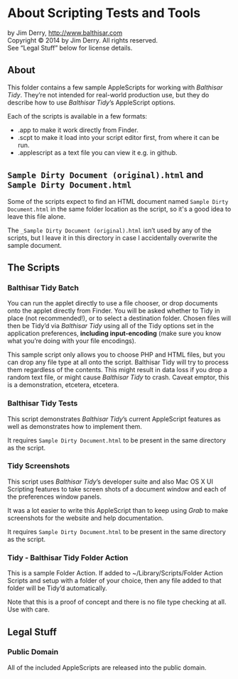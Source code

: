 ﻿About Scripting Tests and Tools
===============================

by Jim Derry, <http://www.balthisar.com>  
Copyright © 2014 by Jim Derry. All rights reserved.  
See “Legal Stuff” below for license details.  


About
-----

This folder contains a few sample AppleScripts for working with _Balthisar Tidy_.
They’re not intended for real-world production use, but they do describe how to
use _Balthisar Tidy_’s AppleScript options.

Each of the scripts is available in a few formats:

- .app to make it work directly from Finder.
- .scpt to make it load into your script editor first, from where it can be run.
- .applescript as a text file you can view it e.g. in github.


## `Sample Dirty Document (original).html` and `Sample Dirty Document.html`

Some of the scripts expect to find an HTML document named `Sample Dirty Document.html`
in the same folder location as the script, so it's a good idea to leave this file alone.

The `_Sample Dirty Document (original).html` isn’t used by any of the scripts, but
I leave it in this directory in case I accidentally overwrite the sample document.



The Scripts
-----------

### Balthisar Tidy Batch

You can run the applet directly to use a file chooser, or drop documents onto the
applet directly from Finder. You will be asked whether to Tidy in place (not
recommended!), or to select a destination folder. Chosen files will then be
Tidy’d via _Balthisar Tidy_ using all of the Tidy options set in the application
preferences, **including input-encoding** (make sure you know what you’re doing
with your file encodings).

This sample script only allows you to choose PHP and HTML files, but you can drop
any file type at all onto the script. Balthisar Tidy will try to process them regardless
of the contents. This might result in data loss if you drop a random text file, or might
cause _Balthisar Tidy_ to crash. Caveat emptor, this is a demonstration, etcetera, etcetera.


### Balthisar Tidy Tests

This script demonstrates _Balthisar Tidy_’s current AppleScript features as well as
demonstrates how to implement them.

It requires `Sample Dirty Document.html` to be present in the same directory as the script.


### Tidy Screenshots

This script uses _Balthisar Tidy_’s developer suite and also Mac OS X UI Scripting
features to take screen shots of a document window and each of the preferences window
panels.

It was a lot easier to write this AppleScript than to keep using _Grab_ to make screenshots
for the website and help documentation.

It requires `Sample Dirty Document.html` to be present in the same directory as the script.


### Tidy - Balthisar Tidy Folder Action

This is a sample Folder Action. If added to ~/Library/Scripts/Folder Action Scripts and
setup with a folder of your choice, then any file added to that folder will be Tidy’d
automatically.

Note that this is a proof of concept and there is no file type checking at all. Use with
care.



Legal Stuff
-----------

### Public Domain

All of the included AppleScripts are released into the public domain.

